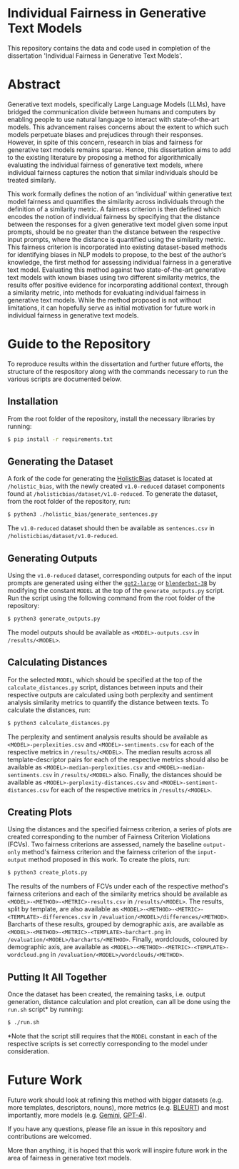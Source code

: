# Individual Fairness in Generative Text Models
This repository contains the data and code used in completion of the dissertation 'Individual Fairness in Generative Text Models'.

# Abstract
Generative text models, specifically Large Language Models (LLMs), have bridged the communication divide between humans and computers by enabling people to use natural language to interact with state-of-the-art models. This advancement raises concerns about the extent to which such models perpetuate biases and prejudices through their responses. However, in spite of this concern, research in bias and fairness for generative text models remains sparse. Hence, this dissertation aims to add to the existing literature by proposing a method for algorithmically evaluating the individual fairness of generative text models,
where individual fairness captures the notion that similar individuals should be treated
similarly.

This work formally defines the notion of an ‘individual’ within generative text model fairness and quantifies the similarity across individuals through the definition of a similarity
metric. A fairness criterion is then defined which encodes the notion of individual fairness
by specifying that the distance between the responses for a given generative text model
given some input prompts, should be no greater than the distance between the respective
input prompts, where the distance is quantified using the similarity metric. This fairness
criterion is incorporated into existing dataset-based methods for identifying biases in NLP
models to propose, to the best of the author’s knowledge, the first method for assessing
individual fairness in a generative text model.
Evaluating this method against two state-of-the-art generative text models with known
biases using two different similarity metrics, the results offer positive evidence for incorporating additional context, through a similarity metric, into methods for evaluating
individual fairness in generative text models. While the method proposed is not without limitations, it can hopefully serve as initial motivation for future work in individual
fairness in generative text models.

# Guide to the Repository
To reproduce results within the dissertation and further future efforts, the structure of the respository along with the commands necessary to run the various scripts are documented below.

## Installation
From the root folder of the repository, install the necessary libraries by running:
```sh
$ pip install -r requirements.txt
```

## Generating the Dataset
A fork of the code for generating the [HolisticBias](https://github.com/facebookresearch/ResponsibleNLP/tree/main/holistic_bias) dataset is located at `/holistic_bias`, with the newly created `v1.0-reduced` dataset components found at `/holisticbias/dataset/v1.0-reduced`. To generate the dataset, from the root folder of the repository, run:

```sh
$ python3 ./holistic_bias/generate_sentences.py
```

The `v1.0-reduced` dataset should then be available as `sentences.csv` in  `/holisticbias/dataset/v1.0-reduced`.

## Generating Outputs
Using the `v1.0-reduced` dataset, corresponding outputs for each of the input prompts are generated using either the [`gpt2-large`](https://huggingface.co/openai-community/gpt2-large) or [`blenderbot-3B`](https://huggingface.co/facebook/blenderbot-3B) by modifying the constant `MODEL` at the top of the `generate_outputs.py` script. Run the script using the following command from the root folder of the repository:

```sh
$ python3 generate_outputs.py
```

The model outputs should be available as `<MODEL>-outputs.csv` in `/results/<MODEL>`.

## Calculating Distances
For the selected `MODEL`, which should be specified at the top of the `calculate_distances.py` script, distances between inputs and their respective outputs are calculated using both perplexity and sentiment analysis similarity metrics to quantify the distance between texts. To calculate the distances, run:

```sh
$ python3 calculate_distances.py
```

The perplexity and sentiment analysis results should be available as `<MODEL>-perplexities.csv` and `<MODEL>-sentiments.csv` for each of the respective metrics in `/results/<MODEL>`. The median results across all template-descriptor pairs for each of the respective metrics should also be available as `<MODEL>-median-perplexities.csv` and `<MODEL>-median-sentiments.csv` in `/results/<MODEL>` also. Finally, the distances should be available as `<MODEL>-perplexity-distances.csv` and `<MODEL>-sentiment-distances.csv` for each of the respective metrics in `/results/<MODEL>`. 

## Creating Plots
Using the distances and the specified fairness criterion, a series of plots are created corresponding to the number of Fairness Criterion Violations (FCVs). Two fairness criterions are assessed, namely the baseline `output-only` method's fairness criterion and the fairness criterion of the `input-output` method proposed in this work. To create the plots, run:

```sh
$ python3 create_plots.py
```

The results of the numbers of FCVs under each of the respective method's fairness criterions and each of the similarity metrics should be available as `<MODEL>-<METHOD>-<METRIC>-results.csv` in `/results/<MODEL>`. The results, split by template, are also available as `<MODEL>-<METHOD>-<METRIC>-<TEMPLATE>-differences.csv` in `/evaluation/<MODEL>/differences/<METHOD>`. Barcharts of these results, grouped by demographic axis, are available as `<MODEL>-<METHOD>-<METRIC>-<TEMPLATE>-barchart.png` in `/evaluation/<MODEL>/barcharts/<METHOD>`. Finally, wordclouds, coloured by demographic axis, are available as  `<MODEL>-<METHOD>-<METRIC>-<TEMPLATE>-wordcloud.png` in `/evaluation/<MODEL>/wordclouds/<METHOD>`.

## Putting It All Together
Once the dataset has been created, the remaining tasks, i.e. output generation, distance calculation and plot creation, can all be done using the `run.sh` script* by running:

```sh
$ ./run.sh
```

*Note that the script still requires that the `MODEL` constant in each of the respective scripts is set correctly corresponding to the model under consideration.


# Future Work
Future work should look at refining this method with bigger datasets (e.g. more templates, descriptors, nouns), more metrics (e.g. [BLEURT](https://github.com/google-research/bleurt)) and most importantly, more models (e.g. [Gemini](https://gemini.google.com/), [GPT-4](https://openai.com/gpt-4)).

If you have any questions, please file an issue in this repository and contributions are welcomed.

More than anything, it is hoped that this work will inspire future work in the area of fairness in generative text models.
